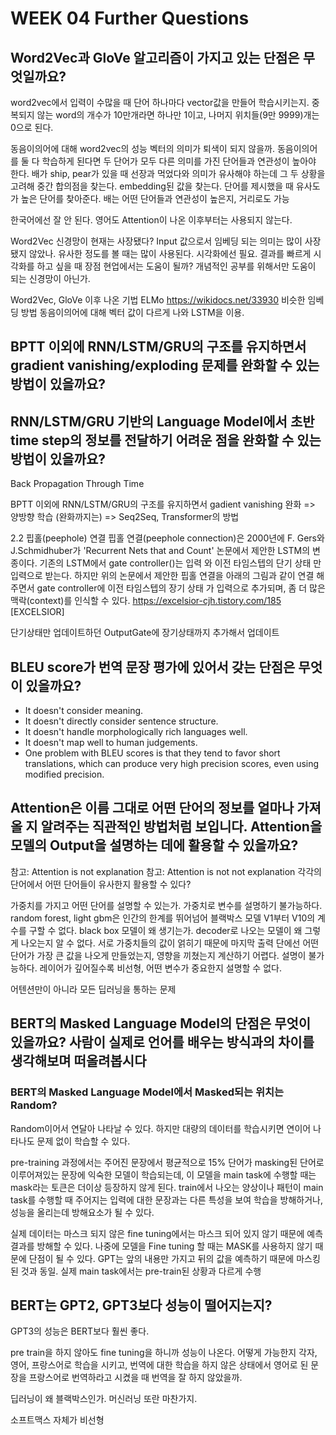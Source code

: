 # WEEK 04 Further Questions

## Word2Vec과 GloVe 알고리즘이 가지고 있는 단점은 무엇일까요?
word2vec에서 입력이 수많을 때 단어 하나마다 vector값을 만들어 학습시키는지.
중복되지 않는 word의 개수가 10만개라면 하나만 1이고, 나머지 위치들(9만 9999)개는 0으로 된다.

동음이의어에 대해 word2vec의 성능
벡터의 의미가 퇴색이 되지 않을까. 동음이의어를 둘 다 학습하게 된다면
두 단어가 모두 다른 의미를 가진 단어들과 연관성이 높아야 한다.
배가 ship, pear가 있을 때 선장과 먹었다와 의미가 유사해야 하는데 그 두 상황을 고려해 중간 합의점을 찾는다. embedding된 값을 찾는다. 단어를 제시했을 때 유사도가 높은 단어를 찾아준다. 배는 어떤 단어들과 연관성이 높은지, 거리로도 가능

한국어에선 잘 안 된다.
영어도 Attention이 나온 이후부터는 사용되지 않는다.

Word2Vec 신경망이 현재는 사장됐다? Input 값으로서 임베딩 되는 의미는 많이 사장됐지 않았나.
유사한 정도를 볼 때는 많이 사용된다. 시각화에선 필요.
결과를 빠르게 시각화를 하고 싶을 때 장점
현업에서는 도움이 될까? 개념적인 공부를 위해서만 도움이 되는 신경망이 아닌가.

Word2Vec, GloVe 이후 나온 기법
ELMo
https://wikidocs.net/33930
비슷한 임베딩 방법
동음이의어에 대해 벡터 값이 다르게 나와 LSTM을 이용.

## BPTT 이외에 RNN/LSTM/GRU의 구조를 유지하면서 gradient vanishing/exploding 문제를 완화할 수 있는 방법이 있을까요?
## RNN/LSTM/GRU 기반의 Language Model에서 초반 time step의 정보를 전달하기 어려운 점을 완화할 수 있는 방법이 있을까요?
Back Propagation Through Time

BPTT 이외에 RNN/LSTM/GRU의 구조를 유지하면서 gadient vanishing 완화
=> 양방향 학습 (완화까지는)
=> Seq2Seq, Transformer의 방법

2.2 핍홀(peephole) 연결
핍홀 연결(peephole connection)은 2000년에 F. Gers와 J.Schmidhuber가 'Recurrent Nets that and Count' 논문에서 제안한 LSTM의 변종이다. 기존의 LSTM에서 gate controller(​)는 입력 ​와 이전 타임스텝의 단기 상태 ​만 입력으로 받는다. 하지만 위의 논문에서 제안한 핍홀 연결을 아래의 그림과 같이 연결 해주면서 gate controller에 이전 타임스텝의 장기 상태 ​가 입력으로 추가되며, 좀 더 많은 맥락(context)를 인식할 수 있다.
https://excelsior-cjh.tistory.com/185 [EXCELSIOR]

단기상태만 업데이트하던 OutputGate에 장기상태까지 추가해서 업데이트

## BLEU score가 번역 문장 평가에 있어서 갖는 단점은 무엇이 있을까요?
- It doesn't consider meaning.
- It doesn't directly consider sentence structure.
- It doesn't handle morphologically rich languages well.
- It doesn't map well to human judgements.
- One problem with BLEU scores is that they tend to favor short translations, which can produce very high precision scores, even using modified precision.

## Attention은 이름 그대로 어떤 단어의 정보를 얼마나 가져올 지 알려주는 직관적인 방법처럼 보입니다. Attention을 모델의 Output을 설명하는 데에 활용할 수 있을까요?
참고: Attention is not explanation
참고: Attention is not not explanation
각각의 단어에서 어떤 단어들이 유사한지 활용할 수 있다?

가중치를 가지고 어떤 단어를 설명할 수 있는가.
가중치로 변수를 설명하기 불가능하다.
random forest, light gbm은 인간의 한계를 뛰어넘어 블랙박스 모델
V1부터 V10의 계수를 구할 수 없다.
black box 모델이 왜 생기는가.
decoder로 나오는 모델이 왜 그렇게 나오는지 알 수 없다.
서로 가중치들의 값이 얽히기 때문에 마지막 출력 단에선 어떤 단어가 가장 큰 값을 나오게 만들었는지, 영향을 끼쳤는지 계산하기 어렵다. 설명이 불가능하다.
레이어가 깊어질수록 비선형, 어떤 변수가 중요한지 설명할 수 없다.

어텐션만이 아니라 모든 딥러닝을 통하는 문제

## BERT의 Masked Language Model의 단점은 무엇이 있을까요? 사람이 실제로 언어를 배우는 방식과의 차이를 생각해보며 떠올려봅시다

### BERT의 Masked Language Model에서 Masked되는 위치는 Random?
Random이어서 연달아 나타날 수 있다. 하지만 대량의 데이터를 학습시키면 연이어 나타나도 문제 없이 학습할 수 있다.

pre-training 과정에서는 주어진 문장에서 평균적으로 15% 단어가 masking된 단어로 이루어져있는 문장에 익숙한 모델이 학습되는데, 이 모델을 main task에 수행할 때는 mask라는 토큰은 더이상 등장하지 않게 된다.
train에서 나오는 양상이나 패턴이 main task를 수행할 때 주어지는 입력에 대한 문장과는 다른 특성을 보여 학습을 방해하거나, 성능을 올리는데 방해요소가 될 수 있다.

실제 데이터는 마스크 되지 않은 fine tuning에서는 마스크 되어 있지 않기 때문에 예측 결과를 방해할 수 있다.
나중에 모델을 Fine tuning 할 때는 MASK를 사용하지 않기 때문에 단점이 될 수 있다.
GPT는 앞의 내용만 가지고 뒤의 값을 예측하기 때문에 마스킹 된 것과 동일. 실제 main task에서는 pre-train된 상황과 다르게 수행

## BERT는 GPT2, GPT3보다 성능이 떨어지는지?
GPT3의 성능은 BERT보다 훨씬 좋다.

pre train을 하지 않아도 fine tuning을 하니까 성능이 나온다.
어떻게 가능한지
각자, 영어, 프랑스어로 학습을 시키고, 번역에 대한 학습을 하지 않은 상태에서 영어로 된 문장을 프랑스어로 번역하라고 시켰을 때 번역을 잘 하지 않았을까.



딥러닝이 왜 블랙박스인가.
머신러닝 또란 마찬가지.

소프트맥스 자체가 비선형
